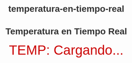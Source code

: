 # temperatura-en-tiempo-real
<!DOCTYPE html>
<html>
<head>
  <title>Temperatura en Tiempo Real</title>
  <meta name="viewport" content="width=device-width, initial-scale=1">
  <style>
    body { font-family: Arial, sans-serif; text-align: center; }
    h1 { color: #333; }
    #temp { font-size: 3em; color: #c00; }
  </style>
</head>
<body>
  <h1>Temperatura en Tiempo Real</h1>
  <div id="temp">TEMP: Cargando...</div>
  <script>
    function obtenerTemperatura() {
      fetch('https://192.168.1.233/temperatura')
        .then(response => response.text())
        .then(data => document.getElementById('temp').innerHTML = 'TEMP: ' + data + " &deg;C")
        .catch(error => document.getElementById('temp').innerHTML = "Error al cargar la temperatura");
    }

    setInterval(obtenerTemperatura, 1000);
  </script>
</body>
</html>
